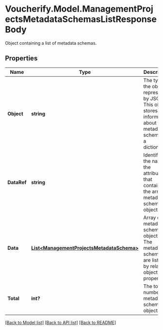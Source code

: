 # Voucherify.Model.ManagementProjectsMetadataSchemasListResponseBody
Object containing a list of metadata schemas.

## Properties

Name | Type | Description | Notes
------------ | ------------- | ------------- | -------------
**Object** | **string** | The type of the object represented by JSON. This object stores information about the metadata schemas in a dictionary. | [optional] 
**DataRef** | **string** | Identifies the name of the attribute that contains the array of metadata schema objects. | [optional] 
**Data** | [**List&lt;ManagementProjectsMetadataSchema&gt;**](ManagementProjectsMetadataSchema.md) | Array of metadata schema objects. The metadata schemas are listed by related object properties. | [optional] 
**Total** | **int?** | The total number of metadata schema objects. | [optional] 

[[Back to Model list]](../README.md#documentation-for-models) [[Back to API list]](../README.md#documentation-for-api-endpoints) [[Back to README]](../README.md)


